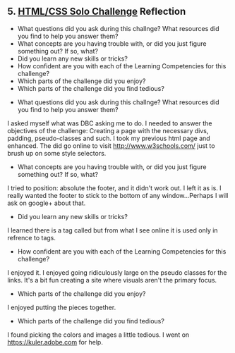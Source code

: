 ## 5. [HTML/CSS Solo Challenge](5_HTML_CSS_solo_challenge/readme.md) Reflection

* What questions did you ask during this challnge? What resources did you find to help you answer them?  
* What concepts are you having trouble with, or did you just figure something out? If so, what?  
* Did you learn any new skills or tricks?
* How confident are you with each of the Learning Competencies for this challenge? 
* Which parts of the challenge did you enjoy?
* Which parts of the challenge did you find tedious?

<!-- Add your reflection here. Remove the comment markers -->
* What questions did you ask during this challnge? What resources did you find to help you answer them?  

I asked myself what was DBC asking me to do. I needed to answer the objectives of the challenge: Creating a page with the necessary divs, padding, pseudo-classes and such. I took my previous html page and enhanced. The did go online to visit http://www.w3schools.com/ just to brush up on some style selectors.

* What concepts are you having trouble with, or did you just figure something out? If so, what?  

I tried to position: absolute the footer, and it didn't work out. I left it as is. I really wanted the footer to stick to the bottom of any window...Perhaps I will ask on google+ about that.

* Did you learn any new skills or tricks?

I learned there is a tag called <caption> but from what I see online it is used only in refrence to <table> tags.

* How confident are you with each of the Learning Competencies for this challenge? 

I enjoyed it. I enjoyed going ridiculously large on the pseudo classes for the links. It's a bit fun creating a site where visuals aren't the primary focus.

* Which parts of the challenge did you enjoy?

I enjoyed putting the pieces together.

* Which parts of the challenge did you find tedious?

I found picking the colors and images a little tedious. I went on https://kuler.adobe.com for help.
